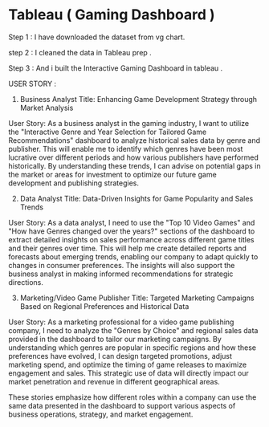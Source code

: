 # Tableau ( Gaming Dashboard )

Step 1 : I have downloaded the dataset from vg chart.

step 2 : I cleaned the data in Tableau prep .

Step 3 : And i built  the Interactive Gaming Dashboard in tableau .

USER STORY :

1. Business Analyst
Title: Enhancing Game Development Strategy through Market Analysis

User Story:
As a business analyst in the gaming industry, I want to utilize the "Interactive Genre and Year Selection for Tailored Game Recommendations" dashboard to analyze historical sales data by genre and publisher. This will enable me to identify which genres have been most lucrative over different periods and how various publishers have performed historically. By understanding these trends, I can advise on potential gaps in the market or areas for investment to optimize our future game development and publishing strategies.

2. Data Analyst
Title: Data-Driven Insights for Game Popularity and Sales Trends

User Story:
As a data analyst, I need to use the "Top 10 Video Games" and "How have Genres changed over the years?" sections of the dashboard to extract detailed insights on sales performance across different game titles and their genres over time. This will help me create detailed reports and forecasts about emerging trends, enabling our company to adapt quickly to changes in consumer preferences. The insights will also support the business analyst in making informed recommendations for strategic directions.

3. Marketing/Video Game Publisher
Title: Targeted Marketing Campaigns Based on Regional Preferences and Historical Data

User Story:
As a marketing professional for a video game publishing company, I need to analyze the "Genres by Choice" and regional sales data provided in the dashboard to tailor our marketing campaigns. By understanding which genres are popular in specific regions and how these preferences have evolved, I can design targeted promotions, adjust marketing spend, and optimize the timing of game releases to maximize engagement and sales. This strategic use of data will directly impact our market penetration and revenue in different geographical areas.

These stories emphasize how different roles within a company can use the same data presented in the dashboard to support various aspects of business operations, strategy, and market engagement.
